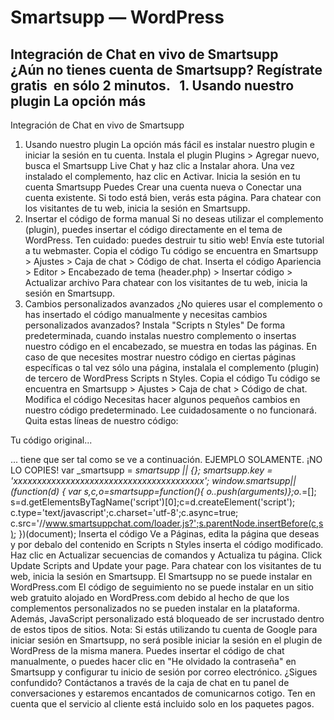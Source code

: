 # Smartsupp — WordPress
## Integración de Chat en vivo de Smartsupp ¿Aún no tienes cuenta de Smartsupp? Regístrate gratis  en sólo 2 minutos.   1. Usando nuestro plugin La opción más
Integración de Chat en vivo de Smartsupp
1. Usando nuestro plugin
La opción más fácil es instalar nuestro plugin e iniciar la sesión en tu cuenta.
Instala el plugin
Plugins > Agregar nuevo, busca el Smartsupp Live Chat y haz clic a Instalar ahora. Una vez instalado el complemento, haz clic en Activar.
Inicia la sesión en tu cuenta Smartsupp
Puedes Crear una cuenta nueva o Conectar una cuenta existente.
Si todo está bien, verás esta página.
Para chatear con los visitantes de tu web, inicia la sesión en Smartsupp.
2. Insertar el código de forma manual
Si no deseas utilizar el complemento (plugin), puedes insertar el código directamente en el tema de WordPress.
Ten cuidado: puedes destruir tu sitio web! Envía este tutorial a tu webmaster.
Copia el código
Tu código se encuentra en Smartsupp > Ajustes > Caja de chat > Código de chat.
Inserta el código
Apariencia > Editor > Encabezado de tema (header.php) > Insertar código > Actualizar archivo
Para chatear con los visitantes de tu web, inicia la sesión en Smartsupp.
3. Cambios personalizados avanzados
¿No quieres usar el complemento o has insertado el código manualmente y necesitas cambios personalizados avanzados?
Instala "Scripts n Styles"
De forma predeterminada, cuando instalas nuestro complemento o insertas nuestro código en el encabezado, se muestra en todas las páginas. En caso de que necesites mostrar nuestro código en ciertas páginas específicas o tal vez sólo una página, instalala el complemento (plugin) de tercero de WordPress Scripts n Styles.
Copia el código
Tu código se encuentra en Smartsupp > Ajustes > Caja de chat > Código de chat.
Modifica el código
Necesitas hacer algunos pequeños cambios en nuestro código predeterminado.
Lee cuidadosamente o no funcionará.
Quita estas líneas de nuestro código:
<!-- Smartsupp Live Chat script -->
<script type="text/javascript">
</script>
Tu código original...
<!-- Smartsupp Live Chat script -->
<script type="text/javascript">
var _smartsupp = _smartsupp || {};
_smartsupp.key = 'xxxxxxxxxxxxxxxxxxxxxxxxxxxxxxxxxxxxxxxx';
window.smartsupp||(function(d) {
 var s,c,o=smartsupp=function(){ o._.push(arguments)};o._=[];
 s=d.getElementsByTagName('script')[0];c=d.createElement('script');
 c.type='text/javascript';c.charset='utf-8';c.async=true;
 c.src='//www.smartsuppchat.com/loader.js?';s.parentNode.insertBefore(c,s);
})(document);
</script>
... tiene que ser tal como se ve a continuación. EJEMPLO SOLAMENTE. ¡NO LO COPIES!
var _smartsupp = _smartsupp || {};
_smartsupp.key = 'xxxxxxxxxxxxxxxxxxxxxxxxxxxxxxxxxxxxxxxx';
window.smartsupp||(function(d) {
 var s,c,o=smartsupp=function(){ o._.push(arguments)};o._=[];
 s=d.getElementsByTagName('script')[0];c=d.createElement('script');
 c.type='text/javascript';c.charset='utf-8';c.async=true;
 c.src='//www.smartsuppchat.com/loader.js?';s.parentNode.insertBefore(c,s);
})(document);
Inserta el código
Ve a Páginas, edita la página que deseas y por debalo del contenido en Scripts n Styles inserta el código modificado.
Haz clic en Actualizar secuencias de comandos y Actualiza tu página. Click Update Scripts and Update your page.
Para chatear con los visitantes de tu web, inicia la sesión en Smartsupp.
El Smartsupp no se puede instalar en WordPress.com
El código de seguimiento no se puede instalar en un sitio web gratuito alojado en WordPress.com debido al hecho de que los complementos personalizados no se pueden instalar en la plataforma. Además, JavaScript personalizado está bloqueado de ser incrustado dentro de estos tipos de sitios.
Nota: Si estás utilizando tu cuenta de Google para iniciar sesión en Smartsupp, no será posible iniciar la sesión en el plugin de WordPress de la misma manera. Puedes insertar el código de chat manualmente, o puedes hacer clic en "He olvidado la contraseña" en Smartsupp y configurar tu inicio de sesión por correo electrónico.
¿Sigues confundido? Contáctanos a través de la caja de chat en tu panel de conversaciones y estaremos encantados de comunicarnos cotigo. Ten en cuenta que el servicio al cliente está incluido solo en los paquetes pagos.

